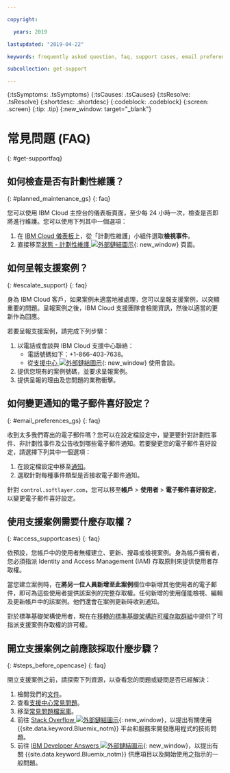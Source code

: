```yaml
---

copyright:

  years: 2019

lastupdated: "2019-04-22"

keywords: frequently asked question, faq, support cases, email preferences, access for cases, support faq 

subcollection: get-support 

---
```



{:tsSymptoms: .tsSymptoms}
{:tsCauses: .tsCauses}
{:tsResolve: .tsResolve}
{:shortdesc: .shortdesc}
{:codeblock: .codeblock}
{:screen: .screen}
{:tip: .tip}
{:new_window: target="_blank"}

# 常見問題 (FAQ)
{: #get-supportfaq}

## 如何檢查是否有計劃性維護？
{: #planned_maintenance_gs}
{: faq}

您可以使用 IBM Cloud 主控台的儀表板頁面，至少每 24 小時一次，檢查是否即將進行維護。您可以使用下列其中一個選項： 

1. 在 [IBM Cloud 儀表板](https://cloud.ibm.com/)上，從「計劃性維護」小組件選取**檢視事件**。 
2. 直接移至[狀態 - 計劃性維護 ![外部鏈結圖示](../icons/launch-glyph.svg "外部鏈結圖示")](https://cloud.ibm.com/status?selected=maintenance){: new_window} 頁面。

## 如何呈報支援案例？ 
{: #escalate_support}
{: faq}

身為 IBM Cloud 客戶，如果案例未適當地被處理，您可以呈報支援案例，以突顯重要的問題。呈報案例之後，IBM Cloud 支援團隊會檢閱資訊，然後以適當的更新作為回應。 

若要呈報支援案例，請完成下列步驟： 
1. 以電話或會談與 IBM Cloud 支援中心聯絡：
    * 電話號碼如下：+1-866-403-7638。
    * 從[支援中心 ![外部鏈結圖示](../icons/launch-glyph.svg "外部鏈結圖示")](https://{DomainName}/unifiedsupport/supportcenter){: new_window} 使用會談。
2. 提供您現有的案例號碼，並要求呈報案例。 
3. 提供呈報的理由及您問題的業務衝擊。 

## 如何變更通知的電子郵件喜好設定？ 
{: #email_preferences_gs}
{: faq}

收到太多我們寄出的電子郵件嗎？您可以在設定檔設定中，變更要針對計劃性事件、非計劃性事件及公告收到哪些電子郵件通知。若要變更您的電子郵件喜好設定，請選擇下列其中一個選項： 

1. 在設定檔設定中移至[通知](https://cloud.ibm.com/user/notifications)。
1. 選取針對每種事件類型是否接收電子郵件通知。

針對 `control.softlayer.com`，您可以移至**帳戶** > **使用者** > **電子郵件喜好設定**，以變更電子郵件喜好設定。 

## 使用支援案例需要什麼存取權？ 
{: #access_supportcases}
{: faq}

依預設，您帳戶中的使用者無權建立、更新、搜尋或檢視案例。身為帳戶擁有者，您必須指派 Identity and Access Management (IAM) 存取原則來提供使用者存取權。 

當您建立案例時，在**將另一位人員新增至此案例**欄位中新增其他使用者的電子郵件，即可為這些使用者提供該案例的完整存取權。任何新增的使用僅能檢視、編輯及更新帳戶中的該案例。他們還會在案例更新時收到通知。
 

對於標準基礎架構使用者，現在在[移轉的標準基礎架構許可權存取群組](/docs/iam?topic=iam-predefined#predefined)中提供了可指派支援案例存取權的許可權。

## 開立支援案例之前應該採取什麼步驟？ 
{: #steps_before_opencase}
{: faq}

開立支援案例之前，請探索下列資源，以查看您的問題或疑問是否已經解決： 

1. 檢閱我們的[文件](https://cloud.ibm.com/docs)。 
2. 查看[支援中心常見問題](https://cloud.ibm.com/unifiedsupport/supportcenter)。 
3. 移至[常見問題檔案庫](https://cloud.ibm.com/docs/faqs)。 
4. 前往 [Stack Overflow ![外部鏈結圖示](../icons/launch-glyph.svg "外部鏈結圖示")](http://stackoverflow.com/questions/tagged/ibm-bluemix){: new_window}，以提出有關使用 {{site.data.keyword.Bluemix_notm}} 平台和服務來開發應用程式的技術問題。
5. 前往 [IBM Developer Answers ![外部鏈結圖示](../icons/launch-glyph.svg "外部鏈結圖示")](https://developer.ibm.com/answers/smart-spaces/12/bluemix.html){: new_window}，以提出有關 {{site.data.keyword.Bluemix_notm}} 供應項目以及開始使用之指示的一般問題。
